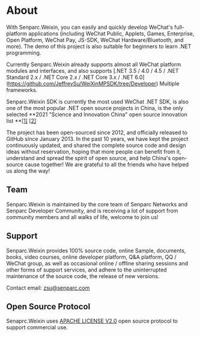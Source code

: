 # About

With Senparc.Weixin, you can easily and quickly develop WeChat's full-platform applications (including WeChat Public, Applets, Games, Enterprise, Open Platform, WeChat Pay, JS-SDK, WeChat Hardware/Bluetooth, and more). The demo of this project is also suitable for beginners to learn .NET programming.

Currently Senparc.Weixin already supports almost all WeChat platform modules and interfaces, and also supports [.NET 3.5 / 4.0 / 4.5 / .NET Standard 2.x / .NET Core 2.x / .NET Core 3.x / .NET 6.0] (https://github.com/JeffreySu/WeiXinMPSDK/tree/Developer) Multiple frameworks.

Senparc.Weixin SDK is currently the most used WeChat .NET SDK, is also one of the most popular .NET open source projects in China, is the only selected **2021 "Science and Innovation China" open source innovation list **[[1\]](https://tv.sohu.com/v/dXMvOTkyNjI2MTAvMzI3NjU3NDI0LnNodG1s.html?key=/v/dXMvOTkyNjI2MTAvMzI3NjU3NDI0LnNodG1s.html?vid=327657424&vid=327657424) [[2\]](https://cccst.org.cn/detail?id=846)

The project has been open-sourced since 2012, and officially released to GitHub since January 2013. In the past 10 years, we have kept the project continuously updated, and shared the complete source code and design ideas without reservation, hoping that more people can benefit from it, understand and spread the spirit of open source, and help China's open-source cause together! We are grateful to all the friends who have helped us along the way!

## Team

Senparc.Weixin is maintained by the core team of Senparc Networks and Senparc Developer Community, and is receiving a lot of support from community members and all walks of life, welcome to join us!

## Support

Senparc.Weixin provides 100% source code, online Sample, documents, books, video courses, online developer platform, Q&A platform, QQ / WeChat group, as well as occasional online / offline sharing sessions and other forms of support services, and adhere to the uninterrupted maintenance of the source code, the release of new versions.

Contact email: zsu@senparc.com

## Open Source Protocol

Senaprc.Weixin uses [APACHE LICENSE V2.0](https://www.apache.org/licenses/LICENSE-2.0) open source protocol to support commercial use.
